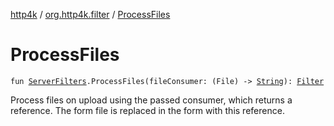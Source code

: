 [http4k](../index.md) / [org.http4k.filter](index.md) / [ProcessFiles](./-process-files.md)

# ProcessFiles

`fun `[`ServerFilters`](-server-filters/index.md)`.ProcessFiles(fileConsumer: (File) -> `[`String`](https://kotlinlang.org/api/latest/jvm/stdlib/kotlin/-string/index.html)`): `[`Filter`](../org.http4k.core/-filter/index.md)

Process files on upload using the passed consumer, which returns a reference.
The form file is replaced in the form with this reference.

